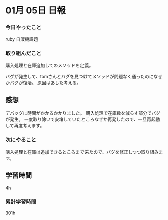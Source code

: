 #  01月 05日 日報
###  今日やったこと
ruby 自販機課題

### 取り組んだこと
購入処理と在庫追加してのメソッドを定義。

バグが発生して、tomさんとバグを見つけてメソッドが問題なく通ったのになぜかバグが復活。
原因はあした考える。
##  感想
デバッグに時間がかかるかかりました。
購入処理で在庫数を減らす部分でバグが発生。
一度取り除いで安堵していたところなぜか再発したので、一旦再起動して再度考えます。

### 次にやること

購入処理と在庫は追加できるところまで来たので、バグを修正しつつ取り組みます。

##  学習時間
4h

###  累計学習時間

301h
